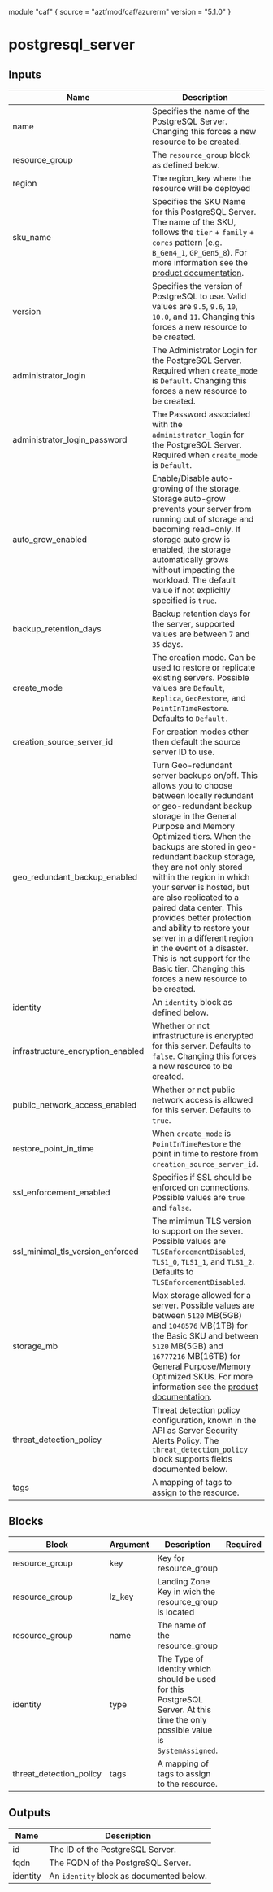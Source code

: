 module "caf" {
  source  = "aztfmod/caf/azurerm"
  version = "5.1.0"
}

# postgresql_server

## Inputs
| Name | Description | Type | Required |
|------|-------------|------|:--------:|
|name| Specifies the name of the PostgreSQL Server. Changing this forces a new resource to be created.||True|
|resource_group|The `resource_group` block as defined below.|Block|True|
| region |The region_key where the resource will be deployed|String|True|
|sku_name| Specifies the SKU Name for this PostgreSQL Server. The name of the SKU, follows the `tier` + `family` + `cores` pattern (e.g. `B_Gen4_1`, `GP_Gen5_8`). For more information see the [product documentation](https://docs.microsoft.com/en-us/rest/api/postgresql/singleserver/servers/create#sku).||True|
|version| Specifies the version of PostgreSQL to use. Valid values are `9.5`, `9.6`, `10`, `10.0`, and `11`. Changing this forces a new resource to be created.||True|
|administrator_login| The Administrator Login for the PostgreSQL Server. Required when `create_mode` is `Default`. Changing this forces a new resource to be created.||False|
|administrator_login_password| The Password associated with the `administrator_login` for the PostgreSQL Server. Required when `create_mode` is `Default`.||False|
|auto_grow_enabled| Enable/Disable auto-growing of the storage. Storage auto-grow prevents your server from running out of storage and becoming read-only. If storage auto grow is enabled, the storage automatically grows without impacting the workload. The default value if not explicitly specified is `true`.||False|
|backup_retention_days| Backup retention days for the server, supported values are between `7` and `35` days.||False|
|create_mode| The creation mode. Can be used to restore or replicate existing servers. Possible values are `Default`, `Replica`, `GeoRestore`, and `PointInTimeRestore`. Defaults to `Default.`||False|
|creation_source_server_id| For creation modes other then default the source server ID to use.||False|
|geo_redundant_backup_enabled| Turn Geo-redundant server backups on/off. This allows you to choose between locally redundant or geo-redundant backup storage in the General Purpose and Memory Optimized tiers. When the backups are stored in geo-redundant backup storage, they are not only stored within the region in which your server is hosted, but are also replicated to a paired data center. This provides better protection and ability to restore your server in a different region in the event of a disaster. This is not support for the Basic tier. Changing this forces a new resource to be created.||False|
|identity| An `identity` block as defined below. | Block |False|
|infrastructure_encryption_enabled| Whether or not infrastructure is encrypted for this server. Defaults to `false`. Changing this forces a new resource to be created.||False|
|public_network_access_enabled| Whether or not public network access is allowed for this server. Defaults to `true`.||False|
|restore_point_in_time| When `create_mode` is `PointInTimeRestore` the point in time to restore from `creation_source_server_id`. ||False|
|ssl_enforcement_enabled| Specifies if SSL should be enforced on connections. Possible values are `true` and `false`.||False|
|ssl_minimal_tls_version_enforced| The mimimun TLS version to support on the sever. Possible values are `TLSEnforcementDisabled`, `TLS1_0`, `TLS1_1`, and `TLS1_2`. Defaults to `TLSEnforcementDisabled`.||False|
|storage_mb| Max storage allowed for a server. Possible values are between `5120` MB(5GB) and `1048576` MB(1TB) for the Basic SKU and between `5120` MB(5GB) and `16777216` MB(16TB) for General Purpose/Memory Optimized SKUs. For more information see the [product documentation](https://docs.microsoft.com/en-us/rest/api/postgresql/servers/create#StorageProfile).||False|
|threat_detection_policy| Threat detection policy configuration, known in the API as Server Security Alerts Policy. The `threat_detection_policy` block supports fields documented below.| Block |False|
|tags| A mapping of tags to assign to the resource.  ||False|

## Blocks
| Block | Argument | Description | Required |
|-------|----------|-------------|----------|
|resource_group| key | Key for  resource_group||| Required if  |
|resource_group| lz_key |Landing Zone Key in wich the resource_group is located|||True|
|resource_group| name | The name of the resource_group |||True|
|identity|type| The Type of Identity which should be used for this PostgreSQL Server. At this time the only possible value is `SystemAssigned`.|||True|
|threat_detection_policy|tags| A mapping of tags to assign to the resource.  |||False|

## Outputs
| Name | Description |
|------|-------------|
|id|The ID of the PostgreSQL Server.|||
|fqdn|The FQDN of the PostgreSQL Server.|||
|identity|An `identity` block as documented below.|||
